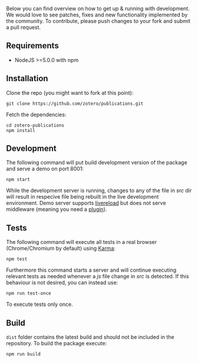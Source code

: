 Below you can find overview on how to get up & running with development. We would love to see patches, fixes and new functionality implemented by the community. To contribute, please push changes to your fork and submit a pull request.

Requirements
------------

* NodeJS >=5.0.0 with npm

Installation
------------

Clone the repo (you might want to fork at this point):

	git clone https://github.com/zotero/publications.git

Fetch the dependencies:

	cd zotero-publications
    npm install

Development
-----------

The following command will put build development version of the package and serve a demo on port 8001:

    npm start

While the development server is running, changes to any of the file in *src* dir will result in respecive file being rebuilt in the live development environment. Demo server supports [livereload](http://livereload.com/) but does not serve middleware (meaning you need a [plugin](https://chrome.google.com/webstore/detail/livereload/jnihajbhpnppcggbcgedagnkighmdlei)).

Tests
--------------

The following command will execute all tests in a real browser (Chrome/Chromium by default) using [Karma](http://karma-runner.github.io):

    npm test

Furthermore this command starts a server and will continue executing relevant tests as needed whenever a *js* file change in *src* is detected. If this behaviour is not desired, you can instead use:

    npm run test-once

To execute tests only once.

Build
-----

`dist` folder contains the latest build and should not be included in the repository. To build the package execute:

    npm run build
 

